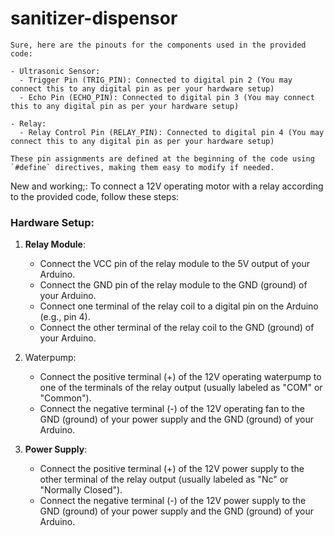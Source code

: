 # sanitizer-dispensor



```
Sure, here are the pinouts for the components used in the provided code:

- Ultrasonic Sensor:
  - Trigger Pin (TRIG_PIN): Connected to digital pin 2 (You may connect this to any digital pin as per your hardware setup)
  - Echo Pin (ECHO_PIN): Connected to digital pin 3 (You may connect this to any digital pin as per your hardware setup)

- Relay:
  - Relay Control Pin (RELAY_PIN): Connected to digital pin 4 (You may connect this to any digital pin as per your hardware setup)

These pin assignments are defined at the beginning of the code using `#define` directives, making them easy to modify if needed.

```




New and working;:
To connect a 12V operating motor with a relay according to the provided code, follow these steps:

### Hardware Setup:

1. **Relay Module**:
    
    - Connect the VCC pin of the relay module to the 5V output of your Arduino.
    - Connect the GND pin of the relay module to the GND (ground) of your Arduino.
    - Connect one terminal of the relay coil to a digital pin on the Arduino (e.g., pin 4).
    - Connect the other terminal of the relay coil to the GND (ground) of your Arduino.
2. Waterpump:
    
    - Connect the positive terminal (+) of the 12V operating waterpump to one of the terminals of the relay output (usually labeled as "COM" or "Common").
    - Connect the negative terminal (-) of the 12V operating fan to the GND (ground) of your power supply and the GND (ground) of your Arduino.
3. **Power Supply**:
    
    - Connect the positive terminal (+) of the 12V power supply to the other terminal of the relay output (usually labeled as "Nc" or "Normally Closed").
    - Connect the negative terminal (-) of the 12V power supply to the GND (ground) of your power supply and the GND (ground) of your Arduino.




